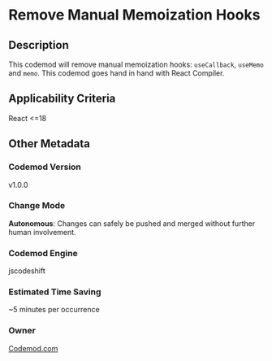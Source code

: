 # Remove Manual Memoization Hooks

## Description

This codemod will remove manual memoization hooks: `useCallback`, `useMemo` and `memo`. This codemod goes hand in hand with React Compiler.

## Applicability Criteria

React <=18

## Other Metadata

### Codemod Version

v1.0.0

### Change Mode

**Autonomous**: Changes can safely be pushed and merged without further human involvement.

### **Codemod Engine**

jscodeshift

### Estimated Time Saving

~5 minutes per occurrence

### Owner

[Codemod.com](https://github.com/codemod-com)
